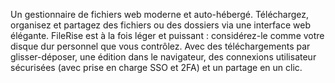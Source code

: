 Un gestionnaire de fichiers web moderne et auto-hébergé. Téléchargez, organisez et partagez des fichiers ou des dossiers via une interface web élégante. FileRise est à la fois léger et puissant : considérez-le comme votre disque dur personnel que vous contrôlez. Avec des téléchargements par glisser-déposer, une édition dans le navigateur, des connexions utilisateur sécurisées (avec prise en charge SSO et 2FA) et un partage en un clic.
